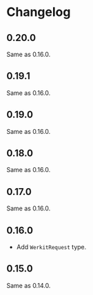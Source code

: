 # Changelog

## 0.20.0

Same as 0.16.0.

## 0.19.1

Same as 0.16.0.

## 0.19.0

Same as 0.16.0.

## 0.18.0

Same as 0.16.0.

## 0.17.0

Same as 0.16.0.

## 0.16.0

- Add `WerkitRequest` type.

## 0.15.0

Same as 0.14.0.
